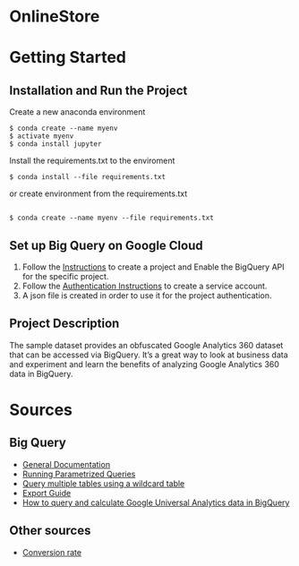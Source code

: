 # OnlineStore

# Getting Started


## Installation and Run the Project

Create a new anaconda environment

```
$ conda create --name myenv
$ activate myenv
$ conda install jupyter
```
Install the requirements.txt to the enviroment
```
$ conda install --file requirements.txt

```

or create environment from the requirements.txt 
```

$ conda create --name myenv --file requirements.txt

```

## Set up Big Query on Google Cloud

1. Follow the [Instructions] to create a project and Enable the BigQuery API for the specific project.
2. Follow the [Authentication Instructions] to create a service account.
3. A json file is created in order to use it for the project authentication.


## Project Description

The sample dataset provides an obfuscated Google Analytics 360 dataset that can be accessed via BigQuery. It’s a great way to look at business data and experiment and learn the benefits of analyzing Google Analytics 360 data in BigQuery.


# Sources
## Big Query

- [General Documentation]
- [Running Parametrized Queries]
- [Query multiple tables using a wildcard table]
- [Export Guide]
- [How to query and calculate Google Universal Analytics data in BigQuery]

## Other sources
- [Conversion rate]

[Instructions]: <https://cloud.google.com/bigquery/docs/quickstarts/quickstart-cloud-console>
[Authentication Instructions]: <https://cloud.google.com/docs/authentication/getting-started>

[General Documentation]: <https://cloud.google.com/bigquery/docs>
[Running Parametrized Queries]: <https://cloud.google.com/bigquery/docs/parameterized-queries#python>
[Query multiple tables using a wildcard table]: <https://cloud.google.com/bigquery/docs/querying-wildcard-tables>
[Export Guide]: <https://support.google.com/analytics/topic/3416089?hl=en&ref_topic=2430414>
[How to query and calculate Google Universal Analytics data in BigQuery]: <https://towardsdatascience.com/how-to-query-and-calculate-google-analytics-data-in-bigquery-cab8fc4f396>
[Conversion rate]: <https://support.google.com/analytics/answer/6014873?hl=en#conversion-rate&zippy=%2Cin-this-article>





